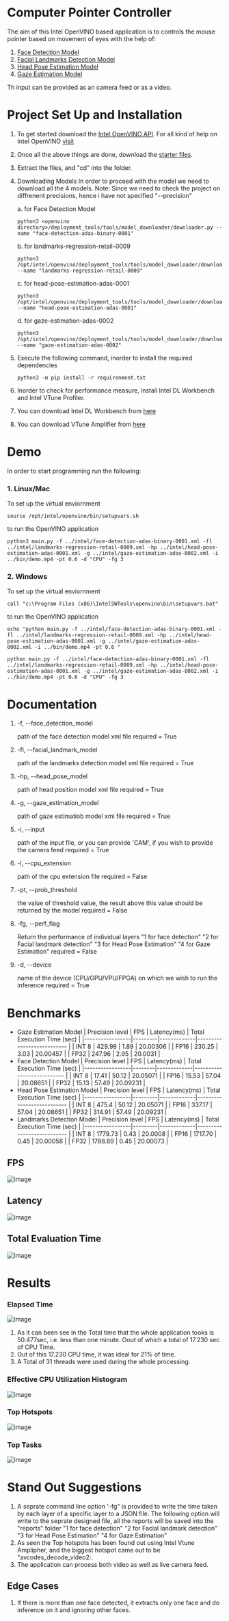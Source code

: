 # Computer Pointer Controller

The aim of this Intel OpenVINO based application is to controls the mouse pointer based on movement of eyes with the help of:
1. [Face Detection Model](https://docs.openvinotoolkit.org/latest/_models_intel_face_detection_adas_binary_0001_description_face_detection_adas_binary_0001.html)
2. [Facial Landmarks Detection Model](https://docs.openvinotoolkit.org/latest/_models_intel_landmarks_regression_retail_0009_description_landmarks_regression_retail_0009.html)
3. [Head Pose Estimation Model](https://docs.openvinotoolkit.org/latest/_models_intel_head_pose_estimation_adas_0001_description_head_pose_estimation_adas_0001.html)
4. [Gaze Estimation Model](https://docs.openvinotoolkit.org/latest/_models_intel_gaze_estimation_adas_0002_description_gaze_estimation_adas_0002.html)

Th input can be provided as an camera feed or as a video.

# Project Set Up and Installation

1. To get started download the [Intel OpenVINO API](https://docs.openvinotoolkit.org/latest/). For all kind of help on Intel OpenVINO [visit](https://docs.openvinotoolkit.org/latest/index.html)
2. Once all the above things are done, download the [starter files](https://video.udacity-data.com/topher/2020/April/5e974e37_starter/starter.zip).
3. Extract the files, and "cd" into the folder.
4. Downloading Models 
In order to proceed with the model we need to download all the 4 models.
Note: Since we need to check the project on diffrenent precisions, hence i have not specified "--precision"

    a. for Face Detection Model
    ```
    python3 <openvino directory>/deployment_tools/tools/model_downloader/downloader.py --name "face-detection-adas-binary-0001"
    ```
    b. for landmarks-regression-retail-0009
    ```
    python3 /opt/intel/openvino/deployment_tools/tools/model_downloader/downloader.py --name "landmarks-regression-retail-0009"
    ```
    c. for head-pose-estimation-adas-0001
    ```
    python3 /opt/intel/openvino/deployment_tools/tools/model_downloader/downloader.py --name "head-pose-estimation-adas-0001"
    ```
    d. for gaze-estimation-adas-0002
    ```
    python3 /opt/intel/openvino/deployment_tools/tools/model_downloader/downloader.py --name "gaze-estimation-adas-0002"
    ```
5. Execute the following command, inorder to install the required dependencies
    ```
    python3 -m pip install -r requirenment.txt
    ```
6. Inorder to check for performance measure, install Intel DL Workbench and Intel VTune Profiler. 
7. You can download Intel DL Workbench from [here](https://docs.openvinotoolkit.org/latest/_docs_Workbench_DG_Install_Workbench.html)
8. You can download VTune Amplifier from [here](https://software.intel.com/en-us/vtune/choose-download#standalone)

# Demo
In order to start programming run the following:
### 1. Linux/Mac

To set up the virtual enviornment

```
source /opt/intel/openvino/bin/setupvars.sh 
```
to run the OpenVINO application
```
python3 main.py -f ../intel/face-detection-adas-binary-0001.xml -fl ../intel/landmarks-regression-retail-0009.xml -hp ../intel/head-pose-estimation-adas-0001.xml -g ../intel/gaze-estimation-adas-0002.xml -i ../bin/demo.mp4 -pt 0.6 -d "CPU" -fg 3
```
### 2. Windows
To set up the virtual enviornment
```
call "c:\Program Files (x86)\IntelSWTools\openvino\bin\setupvars.bat"
```
to run the OpenVINO application
```
echo "python main.py -f ../intel/face-detection-adas-binary-0001.xml -fl ../intel/landmarks-regression-retail-0009.xml -hp ../intel/head-pose-estimation-adas-0001.xml -g ../intel/gaze-estimation-adas-0002.xml -i ../bin/demo.mp4 -pt 0.6 "
```
```
python main.py -f ../intel/face-detection-adas-binary-0001.xml -fl ../intel/landmarks-regression-retail-0009.xml -hp ../intel/head-pose-estimation-adas-0001.xml -g ../intel/gaze-estimation-adas-0002.xml -i ../bin/demo.mp4 -pt 0.6 -d "CPU" -fg 3
```

# Documentation
1. -f, --face_detection_model 

    path of the face detection model xml file
    required = True
    
2. -fl, --facial_landmark_model

    path of the landmarks detection model xml file
    required = True
    
3. -hp, --head_pose_model

    path of head position model xml file
    required = True
    
4. -g, --gaze_estimation_model

    path of gaze estimatiob model xml file
    required = True
    
5. -i, --input

    path of the input file, or you can provide 'CAM', if you wish to provide the camera feed
    required = True
    
6. -l, --cpu_extension

    path of the cpu extension file
    required = False
    
7. -pt, --prob_threshold

    the value of threshold value, the result above this value should be returned by the model
    required = False
    
8. -fg, --perf_flag

    Return the performance of individual layers
        "1 for face detection"
        "2 for Facial landmark detection"
        "3 for Head Pose Estimation"
        "4 for Gaze Estimation"
    required = False
    
9. -d, --device

    name of the device (CPU/GPU/VPU/FPGA) on which we wish to run the inference
    required = True

# Benchmarks
* Gaze Estimation Model
  | Precision level | FPS     | Latency(ms) | Total Execution Time (sec) |
  |-----------------|---------|-------------|--------------------------- |
  | INT 8           |  429.98 |  1.89       |  20.00306                  |
  | FP16            |  230.25 |  3.03       |  20.00457                  |
  | FP32            |  247.96 |  2.95       |  20.0031                   |
* Face Detection Model
  | Precision level | FPS    | Latency(ms) | Total Execution Time (sec) |
  |-----------------|--------|-------------|--------------------------- |
  | INT 8           |  17.41 |  50.12      |  20.05071                  |
  | FP16            |  15.53 |  57.04      |  20.08651                  |
  | FP32            |  15.13 |  57.49      |  20.09231                  |
* Head Pose Estimation Model
  | Precision level | FPS     | Latency(ms) | Total Execution Time (sec) | 
  |-----------------|---------|-------------|--------------------------- |
  | INT 8           |  475.4  |  50.12      |  20.05071                  |
  | FP16            |  337.17 |  57.04      |  20.08651                  |
  | FP32            |  314.91 |  57.49      |  20.09231                  |
* Landmarks Detection Model
  | Precision level | FPS     | Latency(ms) | Total Execution Time (sec) |
  |-----------------|---------|-------------|--------------------------- |
  | INT 8           | 1779.73 |  0.43       |  20.0008                   |
  | FP16            | 1717.70 |  0.45       |  20.00058                  |
  | FP32            | 1788.89 |  0.45       |  20.00073                  |

## FPS
![image](Images/FPS.png)

## Latency
![image](Images/latency.png)

## Total Evaluation Time
![image](https://github.com/Rohit-Gupta-IIC/Computer-Pointer-Control/blob/master/Images/Total%20Evaluation%20Time.png)

# Results
### Elapsed Time
![image](Images/elapsed_time.png)

1. As it can been see in the Total time that the whole application tooks is 50.477sec, i.e. less than one minute. Oout of which a total of 17.230 sec of CPU Time.
2. Out of this 17.230 CPU time, it was ideal for 21% of time.
3. A Total of 31 threads were used during the whole processing.

### Effective CPU Utilization Histogram
![image](Images/effective_cpu_utilization.png)
### Top Hotspots
![image](Images/top_hotspots.png)
### Top Tasks
![image](Images/top_tasks.png)

# Stand Out Suggestions
1. A seprate command line option '-fg" is provided to write the time taken by each layer of a specific layer to a JSON file.
The following option will write to the seprate designed file, all the reports will be saved into the "reports" folder
        "1 for face detection"
        "2 for Facial landmark detection"
        "3 for Head Pose Estimation"
        "4 for Gaze Estimation"
2. As seen the Top hotspots has been found out using Intel Vtune Amplipher, and the biggest hotspot came out to be "avcodes_decode_video2:.
3. The application can process both video as well as live camera feed.

## Edge Cases 
1. If there is more than one face detected, it extracts only one face and do inference on it and ignoring other faces.
